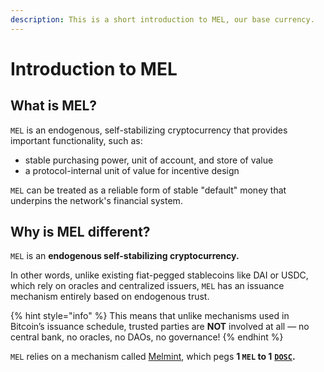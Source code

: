```yaml
---
description: This is a short introduction to MEL, our base currency.
---
```


# Introduction to MEL

## What is MEL?

`MEL` is an endogenous, self-stabilizing cryptocurrency that provides important functionality, such as:

* stable purchasing power, unit of account, and store of value
* a protocol-internal unit of value for incentive design

`MEL` can be treated as a reliable form of stable "default" money that underpins the network's financial system.

## Why is MEL different?&#x20;

`MEL` is an **endogenous self-stabilizing cryptocurrency.**&#x20;

In other words, unlike existing fiat-pegged stablecoins like DAI or USDC, which rely on oracles and centralized issuers, `MEL` has an issuance mechanism entirely based on endogenous trust.

{% hint style="info" %}
This means that unlike mechanisms used in Bitcoin’s issuance schedule, trusted parties are **NOT** involved at all — no central bank, no oracles, no DAOs, no governance!&#x20;
{% endhint %}

`MEL` relies on a mechanism called [Melmint](getting-tokens/minting-mel-with-melminter.md), which pegs **1 `MEL` to 1** [**`DOSC`**](getting-tokens/minting-mel-with-melminter.md#what-is-a-dosc)**.**&#x20;









